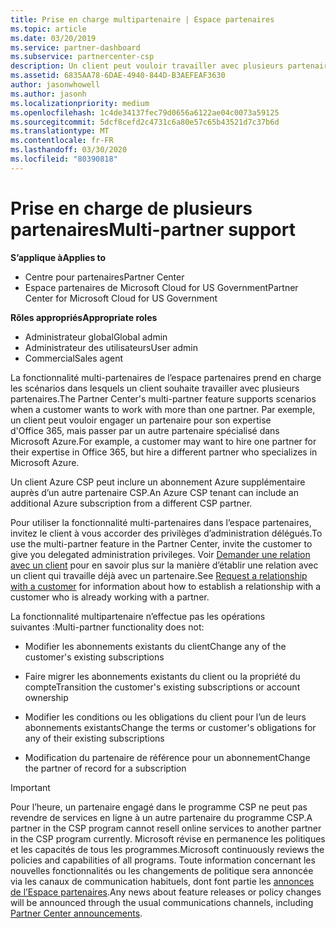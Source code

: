 ```yaml
---
title: Prise en charge multipartenaire | Espace partenaires
ms.topic: article
ms.date: 03/20/2019
ms.service: partner-dashboard
ms.subservice: partnercenter-csp
description: Un client peut vouloir travailler avec plusieurs partenaires du programme Fournisseur de solutions Cloud, spécialisés dans différents services.
ms.assetid: 6835AA78-6DAE-4940-844D-B3AEFEAF3630
author: jasonwhowell
ms.author: jasonh
ms.localizationpriority: medium
ms.openlocfilehash: 1c4de34137fec79d0656a6122ae04c0073a59125
ms.sourcegitcommit: 5dcf8cefd2c4731c6a80e57c65b43521d7c37b6d
ms.translationtype: MT
ms.contentlocale: fr-FR
ms.lasthandoff: 03/30/2020
ms.locfileid: "80390818"
---
```

# <a name="multi-partner-support"></a><span data-ttu-id="7844a-103">Prise en charge de plusieurs partenaires</span><span class="sxs-lookup"><span data-stu-id="7844a-103">Multi-partner support</span></span>

<span data-ttu-id="7844a-104">**S’applique à**</span><span class="sxs-lookup"><span data-stu-id="7844a-104">**Applies to**</span></span>

-  <span data-ttu-id="7844a-105">Centre pour partenaires</span><span class="sxs-lookup"><span data-stu-id="7844a-105">Partner Center</span></span>
-  <span data-ttu-id="7844a-106">Espace partenaires de Microsoft Cloud for US Government</span><span class="sxs-lookup"><span data-stu-id="7844a-106">Partner Center for Microsoft Cloud for US Government</span></span>

<span data-ttu-id="7844a-107">**Rôles appropriés**</span><span class="sxs-lookup"><span data-stu-id="7844a-107">**Appropriate roles**</span></span>
-   <span data-ttu-id="7844a-108">Administrateur global</span><span class="sxs-lookup"><span data-stu-id="7844a-108">Global admin</span></span>
-   <span data-ttu-id="7844a-109">Administrateur des utilisateurs</span><span class="sxs-lookup"><span data-stu-id="7844a-109">User admin</span></span>
-   <span data-ttu-id="7844a-110">Commercial</span><span class="sxs-lookup"><span data-stu-id="7844a-110">Sales agent</span></span>

<span data-ttu-id="7844a-111">La fonctionnalité multi-partenaires de l’espace partenaires prend en charge les scénarios dans lesquels un client souhaite travailler avec plusieurs partenaires.</span><span class="sxs-lookup"><span data-stu-id="7844a-111">The Partner Center's multi-partner feature supports scenarios when a customer wants to work with more than one partner.</span></span> <span data-ttu-id="7844a-112">Par exemple, un client peut vouloir engager un partenaire pour son expertise d'Office 365, mais passer par un autre partenaire spécialisé dans Microsoft Azure.</span><span class="sxs-lookup"><span data-stu-id="7844a-112">For example, a customer may want to hire one partner for their expertise in Office 365, but hire a different partner who specializes in Microsoft Azure.</span></span> 

<span data-ttu-id="7844a-113">Un client Azure CSP peut inclure un abonnement Azure supplémentaire auprès d’un autre partenaire CSP.</span><span class="sxs-lookup"><span data-stu-id="7844a-113">An Azure CSP tenant can include an additional Azure subscription from a different CSP partner.</span></span>

<span data-ttu-id="7844a-114">Pour utiliser la fonctionnalité multi-partenaires dans l’espace partenaires, invitez le client à vous accorder des privilèges d’administration délégués.</span><span class="sxs-lookup"><span data-stu-id="7844a-114">To use the multi-partner feature in the Partner Center, invite the customer to give you delegated administration privileges.</span></span> <span data-ttu-id="7844a-115">Voir [Demander une relation avec un client](request-a-relationship-with-a-customer.md) pour en savoir plus sur la manière d’établir une relation avec un client qui travaille déjà avec un partenaire.</span><span class="sxs-lookup"><span data-stu-id="7844a-115">See [Request a relationship with a customer](request-a-relationship-with-a-customer.md) for information about how to establish a relationship with a customer who is already working with a partner.</span></span>

<span data-ttu-id="7844a-116">La fonctionnalité multipartenaire n’effectue pas les opérations suivantes&nbsp;:</span><span class="sxs-lookup"><span data-stu-id="7844a-116">Multi-partner functionality does not:</span></span>

- <span data-ttu-id="7844a-117">Modifier les abonnements existants du client</span><span class="sxs-lookup"><span data-stu-id="7844a-117">Change any of the customer's existing subscriptions</span></span>

- <span data-ttu-id="7844a-118">Faire migrer les abonnements existants du client ou la propriété du compte</span><span class="sxs-lookup"><span data-stu-id="7844a-118">Transition the customer's existing subscriptions or account ownership</span></span>

- <span data-ttu-id="7844a-119">Modifier les conditions ou les obligations du client pour l’un de leurs abonnements existants</span><span class="sxs-lookup"><span data-stu-id="7844a-119">Change the terms or customer's obligations for any of their existing subscriptions</span></span>

- <span data-ttu-id="7844a-120">Modification du partenaire de référence pour un abonnement</span><span class="sxs-lookup"><span data-stu-id="7844a-120">Change the partner of record for a subscription</span></span>

> [!IMPORTANT]  
> <span data-ttu-id="7844a-121">Pour l’heure, un partenaire engagé dans le programme CSP ne peut pas revendre de services en ligne à un autre partenaire du programme CSP.</span><span class="sxs-lookup"><span data-stu-id="7844a-121">A partner in the CSP program cannot resell online services to another partner in the CSP program currently.</span></span> <span data-ttu-id="7844a-122">Microsoft révise en permanence les politiques et les capacités de tous les programmes.</span><span class="sxs-lookup"><span data-stu-id="7844a-122">Microsoft continuously reviews the policies and capabilities of all programs.</span></span> <span data-ttu-id="7844a-123">Toute information concernant les nouvelles fonctionnalités ou les changements de politique sera annoncée via les canaux de communication habituels, dont font partie les [annonces de l’Espace partenaires](https://partner.microsoft.com/pcv/announcements).</span><span class="sxs-lookup"><span data-stu-id="7844a-123">Any news about feature releases or policy changes will be announced through the usual communications channels, including [Partner Center announcements](https://partner.microsoft.com/pcv/announcements).</span></span>






